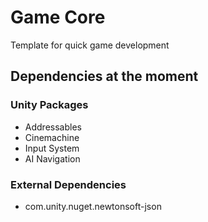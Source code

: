 # Game Core

Template for quick game development

## Dependencies at the moment

### Unity Packages
- Addressables
- Cinemachine
- Input System
- AI Navigation

### External Dependencies
- com.unity.nuget.newtonsoft-json
